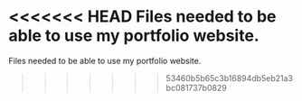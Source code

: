 <<<<<<< HEAD
Files needed to be able to use my portfolio website.
=======
Files needed to be able to use my portfolio website.
>>>>>>> 53460b5b65c3b16894db5eb21a3bc081737b0829
